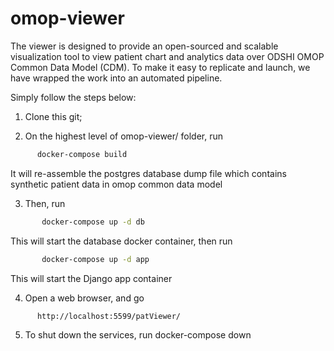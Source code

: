 # omop-viewer

The viewer is designed to provide an open-sourced and scalable visualization tool to view patient chart and analytics data over ODSHI OMOP Common Data Model (CDM). To make it easy to replicate and launch, we have wrapped the work into an automated pipeline. 

Simply follow the steps below:

1. Clone this git;

2. On the highest level of omop-viewer/ folder, run 
```bash
      docker-compose build
```
   It will re-assemble the postgres database dump file which contains synthetic patient data in omop common data model

3. Then, run
```bash
       docker-compose up -d db
```
This will start the database docker container, then run

```bash
       docker-compose up -d app
```
This will start the Django app container

4. Open a web browser, and go 
```bash
      http://localhost:5599/patViewer/
```

5. To shut down the services, run
       docker-compose down


